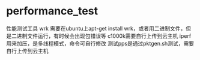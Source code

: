 # performance_test
性能测试工具
wrk 需要在ubuntu上apt-get install wrk，或者用二进制文件，但是二进制文件运行，有时候会出现包错误等
c1000k需要自行上传到云主机
iperf用来加压，是多线程模式，命令可自行修改
测试pps是通过pktgen.sh测试，需要自行上传到云主机
